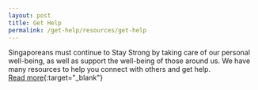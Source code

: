 ```yaml
---
layout: post
title: Get Help
permalink: /get-help/resources/get-help
---
```


Singaporeans must continue to Stay Strong by taking care of our personal well-being, as well as support the well-being of those around us. We have many resources to help you connect with others and get help.  
[Read more](https://www.sgunited.gov.sg/stay-engaged/get-help){:target="_blank"}